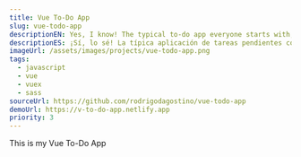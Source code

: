 ```yaml
---
title: Vue To-Do App
slug: vue-todo-app
descriptionEN: Yes, I know! The typical to-do app everyone starts with, right? But go ahead, take a look. As with all my other projects, I take a simple idea and push it a little bit further.
descriptionES: ¡Sí, lo sé! La típica aplicación de tareas pendientes con la que todos comienzan, ¿verdad? Pero dale, pegale un vistazo. Como con todos mis otros proyectos, tomo una idea simple y la empujo un poco más.
imageUrl: /assets/images/projects/vue-todo-app.png
tags:
  - javascript
  - vue
  - vuex
  - sass
sourceUrl: https://github.com/rodrigodagostino/vue-todo-app
demoUrl: https://v-to-do-app.netlify.app
priority: 3
---
```


This is my Vue To-Do App

